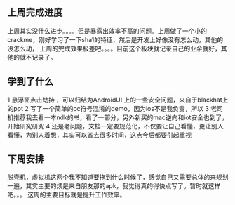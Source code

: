 ## 上周完成进度
上周其实没什么进步。。。。但是暴露出效率不高的问题。上周做了一个小的crackme，刚好学习了一下sha1的特征，然后是开发上好像没有怎么动，其他的没怎么动，
上周的完成效果极差吧。。。。目前这个板块就记录自己的业余就好，其他的就不记录了。


## 学到了什么
1 悬浮窗点击劫持 ，可以归结为AndroidUI 上的一些安全问题，来自于blackhat上的ppt
2 写了一个简单的oc符号混淆的demo，因为ios不是我负责，所以
3 老司机推荐我去看一本ndk的书，看了一部分，另外新买的mac逆向和iot安全也到了，开始研究研究
4 还是老问题，文档一定要规范化，不仅要让自己看懂，更让别人看懂，为别人着想，其实可以省去很多时间，这点今后都要引起重视

## 下周安排
脱壳机，虚拟机这两个我不知道要拖到什么时候了，感觉自己又需要总体的来规划一遍，其实主要的烦是来自朋友那的apk，我觉得真的得快点写了。暂时就这样吧。。。
这周的主要目标就是提升工作效率。
